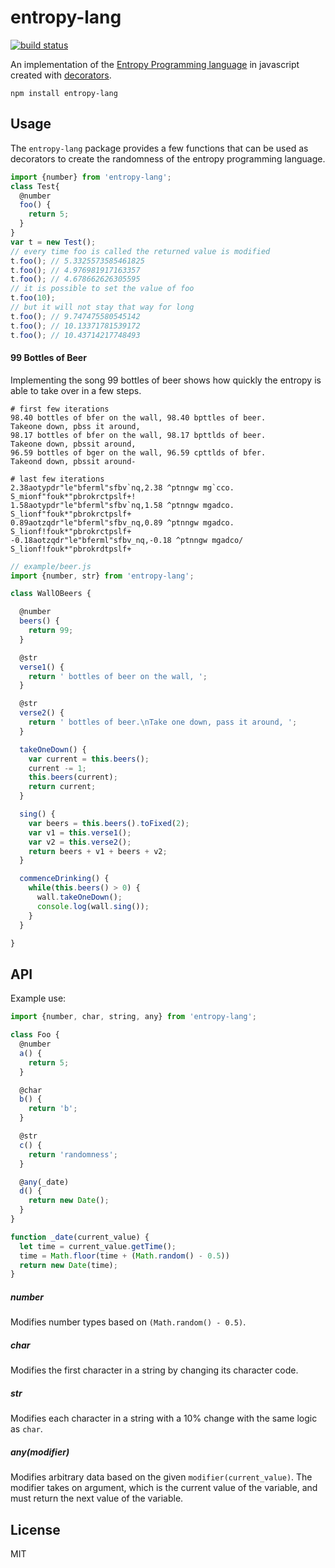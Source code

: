 entropy-lang
===

[![build status](https://travis-ci.org/53seven/entropy-lang.svg)](https://travis-ci.org/53seven/entropy-lang)

An implementation of the [Entropy Programming language](https://esolangs.org/wiki/Entropy) in javascript created with [decorators](https://github.com/wycats/javascript-decorators).


```
npm install entropy-lang
```

Usage
---

The `entropy-lang` package provides a few functions that can be used as decorators to create the randomness of the entropy programming language.

```js
import {number} from 'entropy-lang';
class Test{
  @number
  foo() {
    return 5;
  }
}
var t = new Test();
// every time foo is called the returned value is modified
t.foo(); // 5.3325573585461825
t.foo(); // 4.976981917163357
t.foo(); // 4.678662626305595
// it is possible to set the value of foo
t.foo(10);
// but it will not stay that way for long
t.foo(); // 9.747475580545142
t.foo(); // 10.13371781539172
t.foo(); // 10.43714217748493
```

#### 99 Bottles of Beer

Implementing the song 99 bottles of beer shows how quickly the entropy is able to take over in a few steps.

```
# first few iterations
98.40 bottles of bfer on the wall, 98.40 bpttles of beer.
Takeone down, pbss it around,
98.17 bottles of bfer on the wall, 98.17 bpttlds of beer.
Takeone down, pbssit around,
96.59 bottles of bger on the wall, 96.59 cpttlds of bfer.
Takeond down, pbssit around-
```

```
# last few iterations
2.38aotypdr"le"bferml"sfbv`nq,2.38 ^ptnngw mg`cco.
S_mionf"fouk*"pbrokrctpslf+!
1.58aotypdr"le"bferml"sfbv`nq,1.58 ^ptnngw mgadco.
S_lionf"fouk*"pbrokrctpslf+
0.89aotzqdr"le"bferml"sfbv_nq,0.89 ^ptnngw mgadco.
S_lionf!fouk*"pbrokrctpslf+
-0.18aotzqdr"le"bferml"sfbv_nq,-0.18 ^ptnngw mgadco/
S_lionf!fouk*"pbrokrdtpslf+
```

```js
// example/beer.js
import {number, str} from 'entropy-lang';

class WallOBeers {

  @number
  beers() {
    return 99;
  }

  @str
  verse1() {
    return ' bottles of beer on the wall, ';
  }

  @str
  verse2() {
    return ' bottles of beer.\nTake one down, pass it around, ';
  }

  takeOneDown() {
    var current = this.beers();
    current -= 1;
    this.beers(current);
    return current;
  }

  sing() {
    var beers = this.beers().toFixed(2);
    var v1 = this.verse1();
    var v2 = this.verse2();
    return beers + v1 + beers + v2;
  }

  commenceDrinking() {
    while(this.beers() > 0) {
      wall.takeOneDown();
      console.log(wall.sing());
    }
  }

}

```

API
---

Example use:

```js
import {number, char, string, any} from 'entropy-lang';

class Foo {
  @number
  a() {
    return 5;
  }

  @char
  b() {
    return 'b';
  }

  @str
  c() {
    return 'randomness';
  }

  @any(_date)
  d() {
    return new Date();
  }
}

function _date(current_value) {
  let time = current_value.getTime();
  time = Math.floor(time + (Math.random() - 0.5))
  return new Date(time);
}

```

##### number

Modifies number types based on `(Math.random() - 0.5)`.

##### char

Modifies the first character in a string by changing its character code.

##### str

Modifies each character in a string with a 10% change with the same logic as `char`.

##### any(modifier)

Modifies arbitrary data based on the given `modifier(current_value)`. The modifier takes on argument, which is the current value of the variable, and must return the next value of the variable.

License
---

MIT
